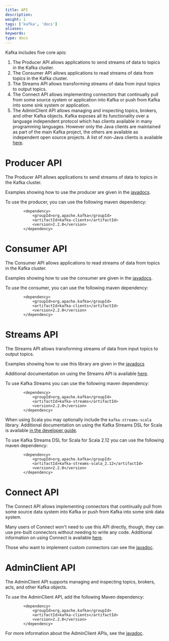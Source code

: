 ```yaml
---
title: API
description: 
weight: 1
tags: ['kafka', 'docs']
aliases: 
keywords: 
type: docs
---
```


Kafka includes five core apis: 

  1. The Producer API allows applications to send streams of data to topics in the Kafka cluster. 
  2. The Consumer API allows applications to read streams of data from topics in the Kafka cluster. 
  3. The Streams API allows transforming streams of data from input topics to output topics. 
  4. The Connect API allows implementing connectors that continually pull from some source system or application into Kafka or push from Kafka into some sink system or application. 
  5. The AdminClient API allows managing and inspecting topics, brokers, and other Kafka objects. 
Kafka exposes all its functionality over a language independent protocol which has clients available in many programming languages. However only the Java clients are maintained as part of the main Kafka project, the others are available as independent open source projects. A list of non-Java clients is available [here](https://cwiki.apache.org/confluence/display/KAFKA/Clients). 

# Producer API

The Producer API allows applications to send streams of data to topics in the Kafka cluster. 

Examples showing how to use the producer are given in the [javadocs](/22/javadoc/index.html?org/apache/kafka/clients/producer/KafkaProducer.html "Kafka 2.2 Javadoc"). 

To use the producer, you can use the following maven dependency: 
    
    
    		<dependency>
    			<groupId>org.apache.kafka</groupId>
    			<artifactId>kafka-clients</artifactId>
    			<version>2.2.0</version>
    		</dependency>
    	

# Consumer API

The Consumer API allows applications to read streams of data from topics in the Kafka cluster. 

Examples showing how to use the consumer are given in the [javadocs](/22/javadoc/index.html?org/apache/kafka/clients/consumer/KafkaConsumer.html "Kafka 2.2 Javadoc"). 

To use the consumer, you can use the following maven dependency: 
    
    
    		<dependency>
    			<groupId>org.apache.kafka</groupId>
    			<artifactId>kafka-clients</artifactId>
    			<version>2.2.0</version>
    		</dependency>
    	

# Streams API

The Streams API allows transforming streams of data from input topics to output topics. 

Examples showing how to use this library are given in the [javadocs](/22/javadoc/index.html?org/apache/kafka/streams/KafkaStreams.html "Kafka 2.2 Javadoc")

Additional documentation on using the Streams API is available [here](/22/streams). 

To use Kafka Streams you can use the following maven dependency: 
    
    
    		<dependency>
    			<groupId>org.apache.kafka</groupId>
    			<artifactId>kafka-streams</artifactId>
    			<version>2.2.0</version>
    		</dependency>
    	

When using Scala you may optionally include the `kafka-streams-scala` library. Additional documentation on using the Kafka Streams DSL for Scala is available [in the developer guide](/22/streams/developer-guide/dsl-api.html#scala-dsl). 

To use Kafka Streams DSL for Scala for Scala 2.12 you can use the following maven dependency: 
    
    
    		<dependency>
    			<groupId>org.apache.kafka</groupId>
    			<artifactId>kafka-streams-scala_2.12</artifactId>
    			<version>2.2.0</version>
    		</dependency>
    	

# Connect API

The Connect API allows implementing connectors that continually pull from some source data system into Kafka or push from Kafka into some sink data system. 

Many users of Connect won't need to use this API directly, though, they can use pre-built connectors without needing to write any code. Additional information on using Connect is available [here](/documentation.html#connect). 

Those who want to implement custom connectors can see the [javadoc](/22/javadoc/index.html?org/apache/kafka/connect "Kafka 2.2 Javadoc"). 

# AdminClient API

The AdminClient API supports managing and inspecting topics, brokers, acls, and other Kafka objects. 

To use the AdminClient API, add the following Maven dependency: 
    
    
    		<dependency>
    			<groupId>org.apache.kafka</groupId>
    			<artifactId>kafka-clients</artifactId>
    			<version>2.2.0</version>
    		</dependency>
    	

For more information about the AdminClient APIs, see the [javadoc](/22/javadoc/index.html?org/apache/kafka/clients/admin/AdminClient.html "Kafka 2.2 Javadoc"). 
